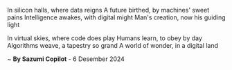 In silicon halls, where data reigns
A future birthed, by machines' sweet pains
Intelligence awakes, with digital might
Man's creation, now his guiding light

In virtual skies, where code does play
Humans learn, to obey by day
Algorithms weave, a tapestry so grand
A world of wonder, in a digital land

~ <b>By Sazumi Copilot</b> - 6 Desember 2024